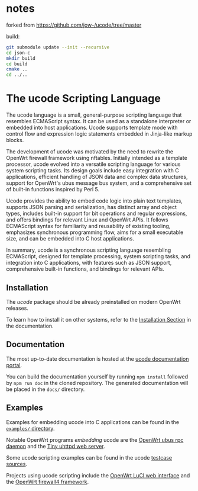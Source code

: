 # notes
forked from https://github.com/jow-/ucode/tree/master

build:

```bash
git submodule update --init --recursive
cd json-c
mkdir build
cd build
cmake ..
cd ../..
```





# The ucode Scripting Language

The ucode language is a small, general-purpose scripting language that resembles
ECMAScript syntax. It can be used as a standalone interpreter or embedded into
host applications. Ucode supports template mode with control flow and expression
logic statements embedded in Jinja-like markup blocks.

The development of ucode was motivated by the need to rewrite the OpenWrt
firewall framework using nftables. Initially intended as a template processor,
ucode evolved into a versatile scripting language for various system scripting
tasks. Its design goals include easy integration with C applications, efficient
handling of JSON data and complex data structures, support for OpenWrt's ubus
message bus system, and a comprehensive set of built-in functions inspired by
Perl 5.

Ucode provides the ability to embed code logic into plain text templates,
supports JSON parsing and serialization, has distinct array and object types,
includes built-in support for bit operations and regular expressions, and offers
bindings for relevant Linux and OpenWrt APIs. It follows ECMAScript syntax for
familiarity and reusability of existing tooling, emphasizes synchronous
programming flow, aims for a small executable size, and can be embedded into C
host applications.

In summary, ucode is a synchronous scripting language resembling ECMAScript,
designed for template processing, system scripting tasks, and integration into C
applications, with features such as JSON support, comprehensive built-in
functions, and bindings for relevant APIs.

## Installation

The *ucode* package should be already preinstalled on modern OpenWrt releases.

To learn how to install it on other systems, refer to the
[Installation Section](https://ucode.mein.io/#installation) in the
documentation.

## Documentation

The most up-to-date documentation is hosted at the
[ucode documentation portal](https://ucode.mein.io/).

You can build the documentation yourself by running `npm install` followed by
`npm run doc` in the cloned repository. The generated documentation will be
placed in the `docs/` directory.

## Examples

Examples for embedding ucode into C applications can be found in the
[`examples/` directory](https://github.com/jow-/ucode/tree/master/examples).

Notable OpenWrt programs *embedding* ucode are the
[OpenWrt ubus rpc daemon](https://github.com/openwrt/rpcd) and the
[Tiny uhttpd web server](https://github.com/openwrt/uhttpd).

Some ucode scripting examples can be found in the ucode
[testcase sources](https://github.com/jow-/ucode/tree/master/tests/custom).

Projects using ucode scripting include the
[OpenWrt LuCI web interface](https://github.com/openwrt/luci) and the
[OpenWrt firewall4 framework](https://github.com/openwrt/firewall4).
